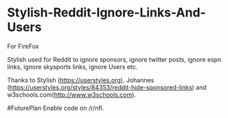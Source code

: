 # Stylish-Reddit-Ignore-Links-And-Users

For FireFox

Stylish used for Reddit to ignore sponsors, ignore twitter posts, ignore espn links, ignore skysports links, ignore Users etc.

Thanks to Stylish (https://userstyles.org), Johannes (https://userstyles.org/styles/84353/reddit-hide-sponsored-links) and w3schools.com(http://www.w3schools.com).



#FuturePlan
Enable code on /r/nfl.
